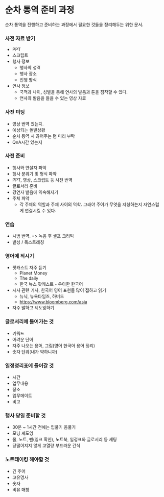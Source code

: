 # 순차 통역 준비 과정
순차 통역을 진행하고 준비하는 과정에서 필요한 것들을 정리해두는 위한 문서.

### 사전 자료 받기
- PPT
- 스크립트
- 행사 정보
  - 행사의 성격
  - 행사 장소
  - 진행 방식 
- 연사 정보
  - 국적과 나이, 성별을 통해 연사의 발음과 톤을 짐작할 수 있다.
  - 연사의 발음을 들을 수 있는 영상 자료

### 사전 미팅
- 영상 번역 있는지.
- 예상되는 돌발상황
- 순차 통역 시 끊어주는 텀 미리 부탁
- QnA시간 있는지

### 사전 준비
- 행사와 연설자 파악
- 행사 분위기 및 형식 파악
- PPT, 영상, 스크립트 등 사전 번역
- 글로서리 준비
- 강연자 발음에 익숙해지기
- 주체 파악
  - 각 주체의 역할과 주체 사이의 역학. 그래야 주어가 무엇을 지칭하는지 자연스럽게 연결시킬 수 있다.

### 연습
- 시범 번역. =>  녹음 후 셀프 크리틱
- 발성 / 목스트레칭

### 영어에 적시기
- 팟캐스트 자주 듣기
    - Planet Money
    - The daily
    - 한국 뉴스 팟캐스트 - 우아한 한국어
- 시사 관련 기사, 한국어 영어 표현들 많이 접하고 읽기
    - 뉴닉, 뉴욕타임즈, 하버드
    - https://www.bloomberg.com/asia
- 자주 말하고 셰도잉하기

### 글로서리에 들어가는 것
- 키워드
- 어려운 단어
- 자주 나오는 용어, 그림(영어 한국어 용어 정리)
- 숫자 단위(내가 약하니까)

### 일정정리표에 들어갈 것
- 시간
- 업무내용
- 장소
- 업무메이트
- 비고

### 행사 당일 준비할 것
- 30분 ~ 1시간 전에는 입풀기 몸풀기
- 모닝 셰도잉
- 물, 노트, 펜(잉크 확인), 노트북, 일정표와 글로서리 등 세팅
- 당떨어지지 않게 고열량 부드러운 간식

### 노트테이킹 해야할 것
- 긴 주어
- 고유명사
- 숫자
- 비유 매칭

